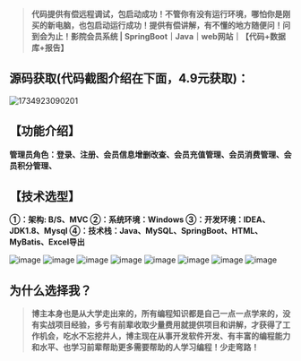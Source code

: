 > **代码提供有偿远程调试，包启动成功！不管你有没有运行环境，哪怕你是刚买的新电脑，也包启动运行成功！提供有偿讲解，有不懂的地方随便问！问到会为止！影院会员系统 | SpringBoot｜Java｜web网站｜【代码+数据库+报告】**
## 源码获取(代码截图介绍在下面，4.9元获取)：
![1734923090201](https://github.com/user-attachments/assets/1bcab292-1ab4-406b-9453-51594c32b488)


## 【功能介绍】
**管理员角色：登录、注册、会员信息增删改查、会员充值管理、会员消费管理、会员积分管理、**
## 【技术选型】
**①：架构: B/S、MVC
②：系统环境：Windows
③：开发环境：IDEA、JDK1.8、Mysql
④：技术栈：Java、MySQL、SpringBoot、HTML、MyBatis、Excel导出**

![image](https://github.com/user-attachments/assets/8c797cd6-4e54-48b9-9f58-5a4d66ccbfc1)
![image](https://github.com/user-attachments/assets/dee3419b-2647-481f-a8d5-f0feab741e0a)
![image](https://github.com/user-attachments/assets/80ba5d60-4246-4029-abc7-68ec0029bbb7)
![image](https://github.com/user-attachments/assets/82dc3436-2b66-4563-b03e-b85d48288c4b)
![image](https://github.com/user-attachments/assets/b8fa35b7-c1bd-4acc-a102-0c5c332d340d)
![image](https://github.com/user-attachments/assets/7edcbdfe-d866-48c3-96d6-1261f68c0305)
![image](https://github.com/user-attachments/assets/22cbc3b4-534c-4a3a-ba79-f01c6661c025)
![image](https://github.com/user-attachments/assets/68d9c2cc-138f-4f1d-83dc-b2a7ed54755e)

## 为什么选择我？

> **博主本身也是从大学走出来的，所有编程知识都是自己一点一点学来的，没有实战项目经验，多亏有前辈收取少量费用就提供项目和讲解，才获得了工作机会，吃水不忘挖井人，博主现在从事开发软件开发、有丰富的编程能力和水平、也学习前辈帮助更多需要帮助的人学习编程！少走弯路！**

